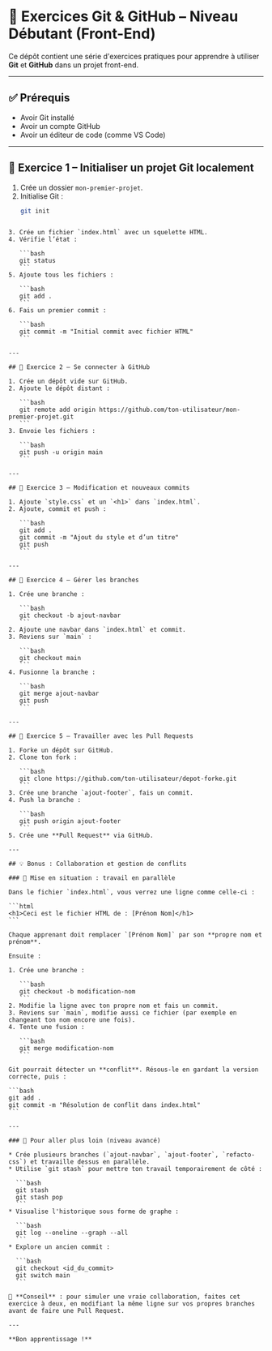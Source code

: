 # 🌱 Exercices Git & GitHub – Niveau Débutant (Front-End)

Ce dépôt contient une série d'exercices pratiques pour apprendre à utiliser **Git** et **GitHub** dans un projet front-end.

---

## ✅ Prérequis
- Avoir Git installé
- Avoir un compte GitHub
- Avoir un éditeur de code (comme VS Code)

---

## 🧩 Exercice 1 – Initialiser un projet Git localement

1. Crée un dossier `mon-premier-projet`.
2. Initialise Git :
   ```bash
   git init
````

3. Crée un fichier `index.html` avec un squelette HTML.
4. Vérifie l’état :

   ```bash
   git status
   ```
5. Ajoute tous les fichiers :

   ```bash
   git add .
   ```
6. Fais un premier commit :

   ```bash
   git commit -m "Initial commit avec fichier HTML"
   ```

---

## 🧩 Exercice 2 – Se connecter à GitHub

1. Crée un dépôt vide sur GitHub.
2. Ajoute le dépôt distant :

   ```bash
   git remote add origin https://github.com/ton-utilisateur/mon-premier-projet.git
   ```
3. Envoie les fichiers :

   ```bash
   git push -u origin main
   ```

---

## 🧩 Exercice 3 – Modification et nouveaux commits

1. Ajoute `style.css` et un `<h1>` dans `index.html`.
2. Ajoute, commit et push :

   ```bash
   git add .
   git commit -m "Ajout du style et d’un titre"
   git push
   ```

---

## 🧩 Exercice 4 – Gérer les branches

1. Crée une branche :

   ```bash
   git checkout -b ajout-navbar
   ```
2. Ajoute une navbar dans `index.html` et commit.
3. Reviens sur `main` :

   ```bash
   git checkout main
   ```
4. Fusionne la branche :

   ```bash
   git merge ajout-navbar
   git push
   ```

---

## 🧩 Exercice 5 – Travailler avec les Pull Requests

1. Forke un dépôt sur GitHub.
2. Clone ton fork :

   ```bash
   git clone https://github.com/ton-utilisateur/depot-forke.git
   ```
3. Crée une branche `ajout-footer`, fais un commit.
4. Push la branche :

   ```bash
   git push origin ajout-footer
   ```
5. Crée une **Pull Request** via GitHub.

---

## 💡 Bonus : Collaboration et gestion de conflits

### 🧪 Mise en situation : travail en parallèle

Dans le fichier `index.html`, vous verrez une ligne comme celle-ci :

```html
<h1>Ceci est le fichier HTML de : [Prénom Nom]</h1>
```

Chaque apprenant doit remplacer `[Prénom Nom]` par son **propre nom et prénom**.

Ensuite :

1. Crée une branche :

   ```bash
   git checkout -b modification-nom
   ```
2. Modifie la ligne avec ton propre nom et fais un commit.
3. Reviens sur `main`, modifie aussi ce fichier (par exemple en changeant ton nom encore une fois).
4. Tente une fusion :

   ```bash
   git merge modification-nom
   ```

Git pourrait détecter un **conflit**. Résous-le en gardant la version correcte, puis :

```bash
git add .
git commit -m "Résolution de conflit dans index.html"
```

---

### 🚀 Pour aller plus loin (niveau avancé)

* Crée plusieurs branches (`ajout-navbar`, `ajout-footer`, `refacto-css`) et travaille dessus en parallèle.
* Utilise `git stash` pour mettre ton travail temporairement de côté :

  ```bash
  git stash
  git stash pop
  ```
* Visualise l'historique sous forme de graphe :

  ```bash
  git log --oneline --graph --all
  ```
* Explore un ancien commit :

  ```bash
  git checkout <id_du_commit>
  git switch main
  ```

💭 **Conseil** : pour simuler une vraie collaboration, faites cet exercice à deux, en modifiant la même ligne sur vos propres branches avant de faire une Pull Request.

---

**Bon apprentissage !**
